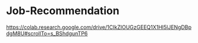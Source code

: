 # Job-Recommendation


https://colab.research.google.com/drive/1CIkZIOUGzGEEQ1X1Hl5lJENgDBpdgM8U#scrollTo=s_BShdgunTP6

